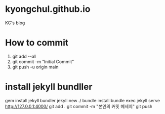 # kyongchul.github.io
KC's blog 


# How to commit 
1. git add --all
2. git commit -m "Initial Commit"
3. git push -u origin main

# install jekyll bundller
gem install jekyll bundler
jekyll new ./
bundle install
bundle exec jekyll serve
http://127.0.0.1:4000/ 
git add .
git commit -m "본인의 커밋 메세지"
git push



